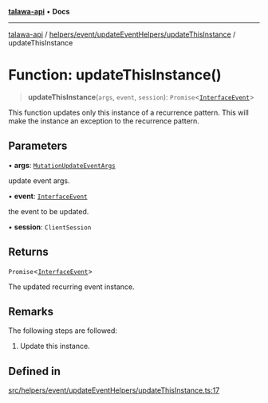[**talawa-api**](../../../../../README.md) • **Docs**

***

[talawa-api](../../../../../modules.md) / [helpers/event/updateEventHelpers/updateThisInstance](../README.md) / updateThisInstance

# Function: updateThisInstance()

> **updateThisInstance**(`args`, `event`, `session`): `Promise`\<[`InterfaceEvent`](../../../../../models/Event/interfaces/InterfaceEvent.md)\>

This function updates only this instance of a recurrence pattern.
This will make the instance an exception to the recurrence pattern.

## Parameters

• **args**: [`MutationUpdateEventArgs`](../../../../../types/generatedGraphQLTypes/type-aliases/MutationUpdateEventArgs.md)

update event args.

• **event**: [`InterfaceEvent`](../../../../../models/Event/interfaces/InterfaceEvent.md)

the event to be updated.

• **session**: `ClientSession`

## Returns

`Promise`\<[`InterfaceEvent`](../../../../../models/Event/interfaces/InterfaceEvent.md)\>

The updated recurring event instance.

## Remarks

The following steps are followed:
1. Update this instance.

## Defined in

[src/helpers/event/updateEventHelpers/updateThisInstance.ts:17](https://github.com/PalisadoesFoundation/talawa-api/blob/fe65d855b3d1e3e4af621340e7e8bfa0325634c1/src/helpers/event/updateEventHelpers/updateThisInstance.ts#L17)
